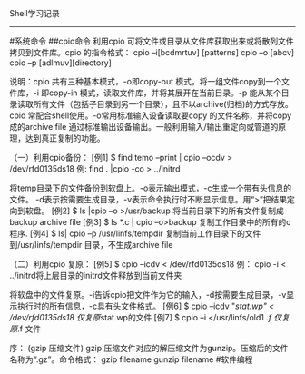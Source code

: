 Shell学习记录

----------
#系统命令
##cpio命令
利用cpio 可将文件或目录从文件库获取出来或将散列文件拷贝到文件库。cpio 的指令格式： 
        cpio –i[bcdmrtuv] [patterns] 
        cpio –o [abcv] 
        cpio –p [adlmuv][directory] 

说明：cpio 共有三种基本模式，-o即copy-out 模式，将一组文件copy到一个文件库，-i 即copy-in 模式，读取文件库，并将其展开在当前目录。-p 能从某个目录读取所有文件（包括子目录到另一个目录），且不以archive(归档)的方式存放。 
    cpio 常配合shell使用。-o常用标准输入设备读取要copy 的文件名称，并将copy成的archive file 通过标准输出设备输出。一般利用输入/输出重定向或管道的原理，达到真正复制的功能。 

（一）利用cpio备份： 
[例1] 
        $ find temo –print | cpio –ocdv > /dev/rfd0135ds18 
例: find . |cpio -co > ../initrd

将temp目录下的文件备份到软盘上。-o表示输出模式，-c生成一个带有头信息的文件。 -d表示按需要生成目录，-v表示命令执行时不断显示信息。用“>”把结果定向到软盘。 
[例2] 
        $ ls |cpio –o >/usr/backup
将当前目录下的所有文件复制成backup archive file 
[例3] 
        $ ls *.c | cpio –o>backup
复制工作目录中的所有的c程序. 
[例4] 
        $ ls| cpio –p /usr/linfs/tempdir 
复制当前工作目录下的文件到/usr/linfs/tempdir 目录，不生成archive  file 

（二）利用cpio 复原： 
[例5] 
        $ cpio –icdv < /dev/rfd0135ds18 
例： cpio -i < ../initrd将上层目录的initrd文件释放到当前文件夹

将软盘中的文件复原。-i告诉cpio把文件作为它的输入，-d按需要生成目录，-v显示执行时的所有信息，-c具有头文件格式。 
[例6] 
        $ cpio –icdv "*stat.wp" < /dev/rfd0135ds18 
仅复原*stat.wp的文件 
[例7] 
        $ cpio –i </usr/linfs/old1 *.f 
仅复原*.f 文件

序：
(gzip 压缩文件)
gzip 压缩文件对应的解压缩文件为gunzip。压缩后的文件名称为“.gz”。命令格式： 
        gzip  filename 
        gunzip  filename 
#软件编程